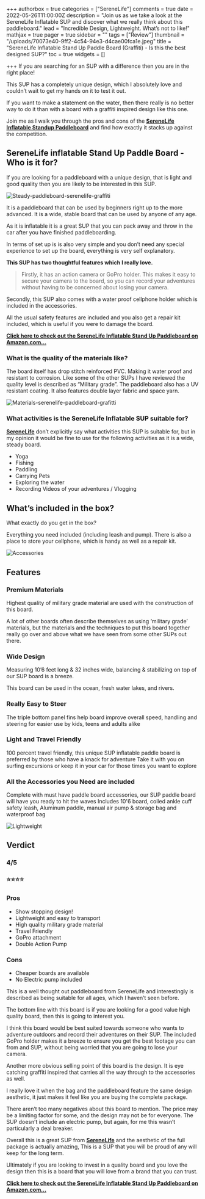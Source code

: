 +++
authorbox = true
categories = ["SereneLife"]
comments = true
date = 2022-05-26T11:00:00Z
description = "Join us as we take a look at the SereneLife Inflatable SUP and discover what we really think about this paddleboard."
lead = "Incredible Design, Lightweight.  What’s not to like!"
mathjax = true
pager = true
sidebar = ""
tags = ["Review"]
thumbnail = "/uploads/70073e40-9ff2-4c54-94e3-d4cae00fca1e.jpeg"
title = "SereneLife Inflatable Stand Up Paddle Board (Graffiti) - Is this the best designed SUP?"
toc = true
widgets = []

+++
If you are searching for an SUP with a difference then you are in the right place!

This SUP has a completely unique design, which I absolutely love and couldn’t wait to get my hands on it to test it out.

If you want to make a statement on the water, then there really is no better way to do it than with a board with a graffiti inspired design like this one.

Join me as I walk you through the pros and cons of the [**SereneLife Inflatable Standup Paddleboard**](https://www.amazon.com/dp/B0892HRPSB?pd_rd_i=B0892HRPSB&pd_rd_w=6B0lw&content-id=amzn1.sym.e620829b-a408-427e-99ea-7ac734a316f7&pf_rd_p=e620829b-a408-427e-99ea-7ac734a316f7&pf_rd_r=ACP2XA74GCQ2WBR0TYFP&pd_rd_wg=SSSur&pd_rd_r=5731f1f4-611c-4ca5-b088-917312f4ee22&s=sporting-goods&smid=A3PAV43I12A2F0&spLa=ZW5jcnlwdGVkUXVhbGlmaWVyPUEzT0VQNzZEN1c3WDdIJmVuY3J5cHRlZElkPUExMDAzMDQxMlZQMllJNVQ4M09SUSZlbmNyeXB0ZWRBZElkPUEwMjg4MDgzMU5PRjRUWEdPT1hINiZ3aWRnZXROYW1lPXNwX2RldGFpbF90aGVtYXRpYyZhY3Rpb249Y2xpY2tSZWRpcmVjdCZkb05vdExvZ0NsaWNrPXRydWU&th=1&linkCode=ll1&tag=paddleboardmaster-20&linkId=8766fa40f7b7fd656fb981beb4140072&language=en_US&ref_=as_li_ss_tl) and find how exactly it stacks up against the competition.

## SereneLife inflatable Stand Up Paddle Board - Who is it for?

If you are looking for a paddleboard with a unique design, that is light and good quality then you are likely to be interested in this SUP.  

![Steady-paddleboard-serenelife-graffiti](/uploads/70ea33ed-e9ca-45ab-becf-d02dd131199b.jpeg "Steady-paddleboard-serenelife-graffiti")

It is a paddleboard that can be used by beginners right up to the more advanced.  It is a wide, stable board that can be used by anyone of any age.

As it is inflatable it is a great SUP that you can pack away and throw in the car after you have finished paddleboarding.

In terms of set up is is also very simple and you don’t need any special experience to set up the board, everything is very self explanatory.

**This SUP has two thoughtful features which I really love.**  

> Firstly, it has an action camera or GoPro holder.  This makes it easy to secure your camera to the board, so you can record your adventures without having to be concerned about losing your camera.

Secondly, this SUP also comes with a water proof cellphone holder which is included in the accessories.

All the usual safety features are included and you also get a repair kit included, which is useful if you were to damage the board.

[**Click here to check out the SereneLife Inflatable Stand Up Paddleboard on Amazon.com…**](https://www.amazon.com/dp/B0892HRPSB?pd_rd_i=B0892HRPSB&pd_rd_w=6B0lw&content-id=amzn1.sym.e620829b-a408-427e-99ea-7ac734a316f7&pf_rd_p=e620829b-a408-427e-99ea-7ac734a316f7&pf_rd_r=ACP2XA74GCQ2WBR0TYFP&pd_rd_wg=SSSur&pd_rd_r=5731f1f4-611c-4ca5-b088-917312f4ee22&s=sporting-goods&smid=A3PAV43I12A2F0&spLa=ZW5jcnlwdGVkUXVhbGlmaWVyPUEzT0VQNzZEN1c3WDdIJmVuY3J5cHRlZElkPUExMDAzMDQxMlZQMllJNVQ4M09SUSZlbmNyeXB0ZWRBZElkPUEwMjg4MDgzMU5PRjRUWEdPT1hINiZ3aWRnZXROYW1lPXNwX2RldGFpbF90aGVtYXRpYyZhY3Rpb249Y2xpY2tSZWRpcmVjdCZkb05vdExvZ0NsaWNrPXRydWU&th=1&linkCode=ll1&tag=paddleboardmaster-20&linkId=8766fa40f7b7fd656fb981beb4140072&language=en_US&ref_=as_li_ss_tl)

### What is the quality of the materials like?

The board itself has drop stitch reinforced PVC.  Making it water proof and resistant to corrosion.  Like some of the other SUPs I have reviewed the quality level is described as “Military grade”.  The paddleboard also has a UV resistant coating.  It also features double layer fabric and space yarn.

![Materials-serenelife-paddleboard-grafitti](/uploads/c6f35b20-b3c9-45e9-a85e-e3afaba7548b.jpeg "Materials-serenelife-paddleboard-grafitti")

### What activities is the SereneLife Inflatable SUP suitable for?

[**SereneLife**](/categories/serenelife/) don’t explicitly say what activities this SUP is suitable for, but in my opinion it would be fine to use for the following activities as it is a wide, steady board.

* Yoga
* Fishing
* Paddling 
* Carrying Pets 
* Exploring the water
* Recording Videos of your adventures / Vlogging

## What’s included in the box?

What exactly do you get in the box?

Everything you need included (including leash and pump).  There is also a place to store your cellphone, which is handy as well as a repair kit.

![Accessories](/uploads/65410126-cca2-48d5-b009-f0c153ed4d43.jpeg "Accessories")

## Features

### Premium Materials

Highest quality of military grade material are used with the construction of this board.  

A lot of other boards often describe themselves as using ‘military grade’ materials, but the materials and the techniques to put this board together really go over and above what we have seen from some other SUPs out there.

### Wide Design

Measuring 10’6 feet long & 32 inches wide, balancing & stabilizing on top of our SUP board is a breeze. 

This board can be used in the ocean, fresh water lakes, and rivers.

### Really Easy to Steer

The triple bottom panel fins help board improve overall speed, handling and steering for easier use by kids, teens and adults alike

### Light and Travel Friendly

100 percent travel friendly, this unique SUP inflatable paddle board is preferred by those who have a knack for adventure Take it with you on surfing excursions or keep it in your car for those times you want to explore

### All the Accessories you Need are included

Complete with must have paddle board accessories, our SUP paddle board will have you ready to hit the waves Includes 10'6 board, coiled ankle cuff safety leash, Aluminum paddle, manual air pump & storage bag and waterproof bag

![Lightweight](/uploads/922264e7-71ae-46ae-9f7a-154dd74b0e71.jpeg "Lightweight")

## Verdict

### 4/5

### ⭐⭐⭐⭐

### Pros

* Show stopping design!
* Lightweight and easy to transport
* High quality military grade material
* Travel Friendly
* GoPro attachment
* Double Action Pump

### Cons

* Cheaper boards are available
* No Electric pump included

This is a well thought out paddleboard from SereneLife and interestingly is described as being suitable for all ages, which I haven’t seen before.

The bottom line with this board is if you are looking for a good value high quality board, then this is going to interest you.

I think this board would be best suited towards someone who wants to adventure outdoors and record their adventures on their SUP.  The included GoPro holder makes it a breeze to ensure you get the best footage you can from and SUP, without being worried that you are going to lose your camera.

Another more obvious selling point of this board is the design.  It is eye catching graffiti inspired that carries all the way through to the accessories as well.

I really love it when the bag and the paddleboard feature the same design aesthetic, it just makes it feel like you are buying the complete package.

There aren’t too many negatives about this board to mention.  The price may be a limiting factor for some, and the design may not be for everyone.  The SUP doesn’t include an electric pump, but again, for me this wasn’t particularly a deal breaker.

Overall this is a great SUP from [**SereneLife**](/categories/serenelife/) and the aesthetic of the full package is actually amazing,  This is a SUP that you will be proud of any will keep for the long term.

Ultimately if you are looking to invest in a quality board and you love the design then this is a board that you will love from a brand that you can trust.

[**Click here to check out the SereneLife Inflatable Stand Up Paddleboard on Amazon.com…**](https://www.amazon.com/dp/B0892HRPSB?pd_rd_i=B0892HRPSB&pd_rd_w=6B0lw&content-id=amzn1.sym.e620829b-a408-427e-99ea-7ac734a316f7&pf_rd_p=e620829b-a408-427e-99ea-7ac734a316f7&pf_rd_r=ACP2XA74GCQ2WBR0TYFP&pd_rd_wg=SSSur&pd_rd_r=5731f1f4-611c-4ca5-b088-917312f4ee22&s=sporting-goods&smid=A3PAV43I12A2F0&spLa=ZW5jcnlwdGVkUXVhbGlmaWVyPUEzT0VQNzZEN1c3WDdIJmVuY3J5cHRlZElkPUExMDAzMDQxMlZQMllJNVQ4M09SUSZlbmNyeXB0ZWRBZElkPUEwMjg4MDgzMU5PRjRUWEdPT1hINiZ3aWRnZXROYW1lPXNwX2RldGFpbF90aGVtYXRpYyZhY3Rpb249Y2xpY2tSZWRpcmVjdCZkb05vdExvZ0NsaWNrPXRydWU&th=1&linkCode=ll1&tag=paddleboardmaster-20&linkId=8766fa40f7b7fd656fb981beb4140072&language=en_US&ref_=as_li_ss_tl)